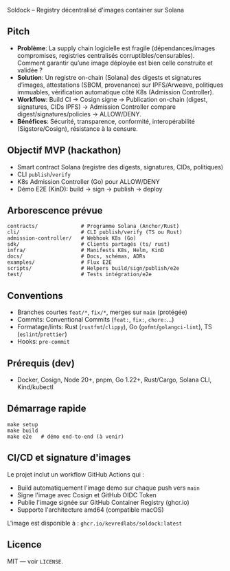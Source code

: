 Soldock – Registry décentralisé d'images container sur Solana

## Pitch

- **Problème**: La supply chain logicielle est fragile (dépendances/images compromises, registries centralisés corruptibles/censurables). Comment garantir qu’une image déployée est bien celle construite et validée ?
- **Solution**: Un registre on-chain (Solana) des digests et signatures d’images, attestations (SBOM, provenance) sur IPFS/Arweave, politiques immuables, vérification automatique côté K8s (Admission Controller).
- **Workflow**: Build CI → Cosign signe → Publication on-chain (digest, signatures, CIDs IPFS) → Admission Controller compare digest/signatures/policies → ALLOW/DENY.
- **Bénéfices**: Sécurité, transparence, conformité, interopérabilité (Sigstore/Cosign), résistance à la censure.

## Objectif MVP (hackathon)

- Smart contract Solana (registre des digests, signatures, CIDs, politiques)
- CLI `publish`/`verify`
- K8s Admission Controller (Go) pour ALLOW/DENY
- Démo E2E (KinD): build → sign → publish → deploy

## Arborescence prévue

```
contracts/              # Programme Solana (Anchor/Rust)
cli/                    # CLI publish/verify (TS ou Rust)
admission-controller/   # Webhook K8s (Go)
sdk/                    # Clients partagés (ts/ rust)
infra/                  # Manifests K8s, Helm, KinD
docs/                   # Docs, schémas, ADRs
examples/               # Flux E2E
scripts/                # Helpers build/sign/publish/e2e
test/                   # Tests intégration/e2e
```

## Conventions

- Branches courtes `feat/*`, `fix/*`, merges sur `main` (protégée)
- Commits: Conventional Commits (`feat:`, `fix:`, `chore:`…)
- Formatage/lints: Rust (`rustfmt`/`clippy`), Go (`gofmt`/`golangci-lint`), TS (`eslint`/`prettier`)
- Hooks: `pre-commit`

## Prérequis (dev)

- Docker, Cosign, Node 20+, pnpm, Go 1.22+, Rust/Cargo, Solana CLI, Kind/kubectl

## Démarrage rapide

```
make setup
make build
make e2e   # démo end-to-end (à venir)
```

## CI/CD et signature d'images

Le projet inclut un workflow GitHub Actions qui :
- Build automatiquement l'image demo sur chaque push vers `main`
- Signe l'image avec Cosign et GitHub OIDC Token
- Publie l'image signée sur GitHub Container Registry (ghcr.io)
- Supporte l'architecture amd64 (compatible macOS)

L'image est disponible à : `ghcr.io/kevredlabs/soldock:latest`

## Licence

MIT — voir `LICENSE`.


